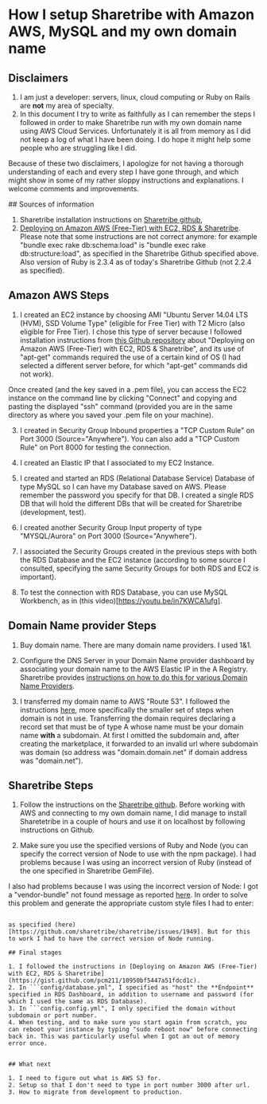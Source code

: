 # How I setup Sharetribe with Amazon AWS, MySQL and my own domain name

## Disclaimers

1. I am just a developer: servers, linux, cloud computing or Ruby on Rails are **not** my area of specialty. 
2. In this document I try to write as faithfully as I can remember the steps I followed in order to make Sharetribe run with my own domain name using AWS Cloud Services. Unfortunately it is all from memory as I did not keep a log of what I have been doing. I do hope it might help some people who are struggling like I did.

Because of these two disclaimers, I apologize for not having a thorough understanding of each and every step I have gone through, and which might show in some of my rather sloppy instructions and explanations. I welcome comments and improvements.


## Sources of information

1. Sharetribe installation instructions on [Sharetribe github](https://github.com/sharetribe/sharetribe),
2. [Deploying on Amazon AWS (Free-Tier) with EC2, RDS & Sharetribe](https://gist.github.com/pcm211/10950bf5447a51fdcd1c). Please note that some instructions are not correct anymore: for example "bundle exec rake db:schema:load" is "bundle exec rake db:structure:load", as specified in the Sharetribe Github specified above. Also version of Ruby is 2.3.4 as of today's Sharetribe Github (not 2.2.4 as specified).

## Amazon AWS Steps

1. I created an EC2 instance by choosing AMI "Ubuntu Server 14.04 LTS (HVM), SSD Volume Type" (eligible for Free Tier) with T2 Micro (also eligible for Free Tier). I chose this type of server because I followed installation instructions from [this Github repository](https://gist.github.com/pcm211/10950bf5447a51fdcd1c) about "Deploying on Amazon AWS (Free-Tier) with EC2, RDS & Sharetribe", and its use of "apt-get" commands required the use of a certain kind of OS (I had selected a different server before, for which "apt-get" commands did not work).


Once created (and the key saved in a .pem file), you can access the EC2 instance on the command line by clicking "Connect" and copying and pasting the displayed "ssh" command (provided you are in the same directory as where you saved your .pem file on your machine).

3. I created in Security Group Inbound properties a "TCP Custom Rule" on Port 3000 (Source="Anywhere"). You can also add a "TCP Custom Rule" on Port 8000 for testing the connection. 

3. I created an Elastic IP that I associated to my EC2 Instance.

4. I created and started an RDS (Relational Database Service) Database of type MySQL so I can have my Database saved on AWS.  Please remember the password you specify for that DB. I created a single RDS DB that will hold the different DBs that will be created for Sharetribe (development, test).

5. I created another Security Group Input property of type "MYSQL/Aurora" on Port 3000 (Source="Anywhere").

6. I associated the Security Groups created in the previous steps with both the RDS Database and the EC2 instance (according to some source I consulted, specifying the same Security Groups for both RDS and EC2 is important).

7. To test the connection with RDS Database, you can use MySQL Workbench, as in (this video)[https://youtu.be/in7KWCA1ufg]. 


## Domain Name provider Steps

1. Buy domain name. There are many domain name providers. I used 1&1.

2. Configure the DNS Server in your Domain Name provider dashboard by associating your domain name to the AWS Elastic IP in the A Registry. Sharetribe provides [instructions on how to do this for various Domain Name Providers](https://help.sharetribe.com/dns-and-domain-setup).

3. I transferred my domain name to AWS "Route 53". I followed the instructions [here](https://docs.aws.amazon.com/Route53/latest/DeveloperGuide/MigratingDNS.html), more specifically the smaller set of steps when domain is not in use. Transferring the domain requires declaring a record set that must be of type A whose name must be your domain name **with** a subdomain. At first I omitted the subdomain and, after creating the marketplace, it forwarded to an invalid url where subdomain was domain (so address was "domain.domain.net" if domain address was "domain.net").

## Sharetribe Steps

1. Follow the instructions on the [Sharetribe github](https://github.com/sharetribe/sharetribe). Before working with AWS and connecting to my own domain name, I did manage to install Sharetetribe in a couple of hours and use it on localhost by following instructions on Github.

2. Make sure you use the specified versions of Ruby and Node (you can specify the correct version of Node to use with the npm package). I had problems because I was using an incorrect version of Ruby (instead of the one specified in Sharetribe GemFile). 

I also had problems because I was using the incorrect version of Node: I got a "vendor-bundle" not found message as reported [here](https://github.com/sharetribe/sharetribe/issues/2096). In order to solve this problem and generate the appropriate custom style files I had to enter:

```bundle exec rake assets:precompile"

as specified (here)[https://github.com/sharetribe/sharetribe/issues/1949]. But for this to work I had to have the correct version of Node running.

## Final stages

1. I followed the instructions in [Deploying on Amazon AWS (Free-Tier) with EC2, RDS & Sharetribe](https://gist.github.com/pcm211/10950bf5447a51fdcd1c).
2. In ```config/database.yml", I specified as "host" the **Endpoint** specified in RDS Dashboard, in addition to username and password (for which I used the same as RDS Database).
3. In ```config.config.yml", I only specified the domain without subdomain or port number.
4. When testing, and to make sure you start again from scratch, you can reboot your instance by typing "sudo reboot now" before connecting back in. This was particularly useful when I got an out of memory error once.


## What next

1. I need to figure out what is AWS S3 for.
2. Setup so that I don't need to type in port number 3000 after url.
3. How to migrate from development to production.